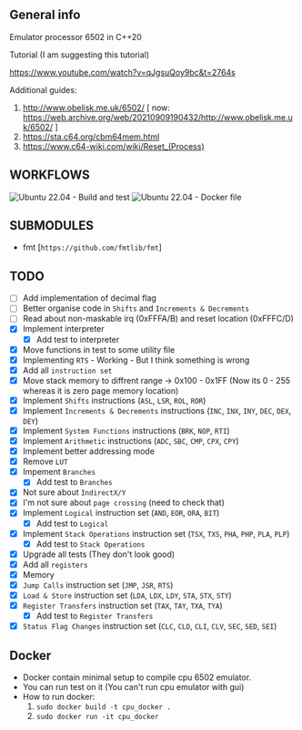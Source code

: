 General info
---
Emulator processor 6502 in C++20

Tutorial (I am suggesting this tutorial)

https://www.youtube.com/watch?v=qJgsuQoy9bc&t=2764s

Additional guides:
1. http://www.obelisk.me.uk/6502/ [ now: https://web.archive.org/web/20210909190432/http://www.obelisk.me.uk/6502/ ]
2. https://sta.c64.org/cbm64mem.html
3. https://www.c64-wiki.com/wiki/Reset_(Process)

WORKFLOWS
---

![Ubuntu 22.04 - Build and test](https://github.com/wojciechmadry/cpu6502emulator/actions/workflows/ubuntu22.yml/badge.svg)
![Ubuntu 22.04 - Docker file](https://github.com/wojciechmadry/cpu6502emulator/actions/workflows/ubuntu22_docker.yml/badge.svg)


SUBMODULES
---
- fmt [`https://github.com/fmtlib/fmt`]

TODO
---


- [ ] Add implementation of decimal flag
- [ ] Better organise code in `Shifts` and `Increments & Decrements`
- [ ] Read about non-maskable irq (0xFFFA/B) and reset location (0xFFFC/D)
- [X] Implement interpreter
    - [X] Add test to interpreter
- [X] Move functions in test to some utility file
- [X] Implementing `RTS` - Working - But I think something is wrong
- [X] Add all `instruction set`
- [X] Move stack memory to diffrent range -> 0x100 - 0x1FF (Now its 0 - 255 whereas it is zero page memory location)
- [X] Implement `Shifts` instructions (`ASL`, `LSR`, `ROL`, `ROR`)
- [X] Implement `Increments & Decrements` instructions (`INC`, `INX`, `INY`, `DEC`, `DEX`, `DEY`)
- [X] Implement `System Functions` instructions (`BRK`, `NOP`, `RTI`)
- [X] Implement `Arithmetic` instructions (`ADC`, `SBC`, `CMP`, `CPX`, `CPY`)
- [X] Implement better addressing mode
- [X] Remove `LUT`
- [X] Impement `Branches`
    - [X] Add test to `Branches`
- [X] Not sure about `IndirectX/Y`
- [X] I'm not sure about `page crossing` (need to check that)
- [X] Implement `Logical` instruction set (`AND`, `EOR`, `ORA`, `BIT`)
    - [X] Add test to `Logical`
- [X] Implement `Stack Operations` instruction set (`TSX`, `TXS`, `PHA`, `PHP`, `PLA`, `PLP`)
    - [X] Add test to `Stack Operations`
- [X] Upgrade all tests (They don't look good)
- [x] Add all `registers`
- [x] Memory
- [x] `Jump Calls` instruction set (`JMP`, `JSR`, `RTS`)
- [x] `Load & Store` instruction set (`LDA`, `LDX`, `LDY`, `STA`, `STX`, `STY`)
- [x] `Register Transfers` instruction set (`TAX`, `TAY`, `TXA`, `TYA`)
    - [x] Add test to `Register Transfers`
- [x] `Status Flag Changes` instruction set (`CLC`, `CLD`, `CLI`, `CLV`, `SEC`, `SED`, `SEI`)

Docker
---
- Docker contain minimal setup to compile cpu 6502 emulator.
- You can run test on it (You can't run cpu emulator with gui)
 - How to run docker:
    1. `sudo docker build -t cpu_docker .`
    2. `sudo docker run -it cpu_docker`

